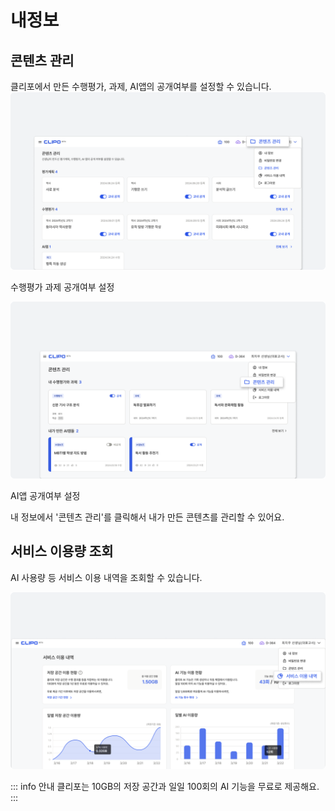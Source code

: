 # 내정보

## 콘텐츠 관리
클리포에서 만든 수행평가, 과제, AI앱의 공개여부를 설정할 수 있습니다.
![이미지](./img/manage.png)
<p></p>
수행평가 과제 공개여부 설정

![이미지](./img/aiapp.png)
<p></p>
AI앱 공개여부 설정

내 정보에서 '콘텐츠 관리'를 클릭해서 내가 만든 콘텐츠를 관리할 수 있어요.

## 서비스 이용량 조회
AI 사용량 등 서비스 이용 내역을 조회할 수 있습니다.

![이미지](./img/aiuse.png)
<p></p>

::: info 안내
클리포는 10GB의 저장 공간과 일일 100회의 AI 기능을 무료로 제공해요.
:::

